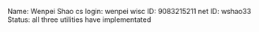 Name: Wenpei Shao
cs login: wenpei
wisc ID: 9083215211
net ID: wshao33
Status: all three utilities have implementated
